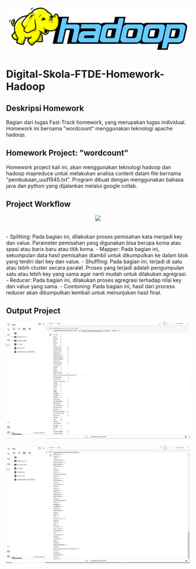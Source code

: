 ![image](https://github.com/vnobets7/Digital-Skola-FTDE-Homework-Hadoop/blob/main/images/logo/Hadoop_logo.jpg)

# Digital-Skola-FTDE-Homework-Hadoop
## Deskripsi Homework
Bagian dari tugas Fast-Track homework, yang merupakan tugas individual. Homework ini bernama "wordcount" menggunakan teknologi apache hadoop.

## Homework Project: "wordcount"
Homework project kali ini, akan menggunakan teknologi hadoop dan hadoop mapreduce untuk melakukan analisa content dalam file bernama "pembukaan_uud1945.txt". Program dibuat dengan menggunakan bahasa java dan python yang dijalankan melalui google collab.

## Project Workflow
<p align='center'><img src="https://editor.analyticsvidhya.com/uploads/46912mapreducepic3.png"/></p>
<br>
- Splitting: Pada bagian ini, dilakukan proses pemisahan kata menjadi key dan value. Parameter pemisahan yang digunakan bisa berupa koma atau spasi atau baris baru atau titik koma.
- Mapper: Pada bagian ini, sekumpulan data hasil pemisahan diambil untuk dikumpulkan ke dalam blok yang terdiri dari key dan value.
- Shuffling: Pada bagian ini, terjadi di satu atau lebih cluster secara paralel. Proses yang terjadi adalah pengumpulan satu atau lebih key yang sama agar nanti mudah untuk dilakukan agregrasi.
- Reducer: Pada bagian ini, dilakukan proses agregrasi terhadap nilai key dan value yang sama.
- Combining: Pada bagian ini, hasil dari process reducer akan dikumpulkan kembali untuk menunjukan hasil final.  

## Output Project
![image-1](https://github.com/vnobets7/Digital-Skola-FTDE-Homework-Hadoop/blob/main/images/screenshot/hadoop-mapreduce-with-java-output.PNG)
<br>

![image-2](https://github.com/vnobets7/Digital-Skola-FTDE-Homework-Hadoop/blob/main/images/screenshot/hadoop-mapreduce-with-python-output.PNG)